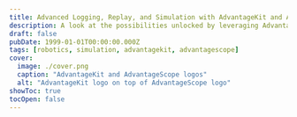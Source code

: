 ```yaml
---
title: Advanced Logging, Replay, and Simulation with AdvantageKit and AdvantageScope
description: A look at the possibilities unlocked by leveraging AdvantageKit and AdvantageScope for your FRC team
draft: false
pubDate: 1999-01-01T00:00:00.000Z
tags: [robotics, simulation, advantagekit, advantagescope]
cover:
  image: ./cover.png
  caption: "AdvantageKit and AdvantageScope logos"
  alt: "AdvantageKit logo on top of AdvantageScope logo"
showToc: true
tocOpen: false
---
```

